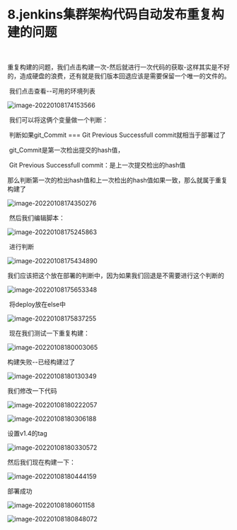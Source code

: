 # 8.jenkins集群架构代码自动发布重复构建的问题

​	

​	重复构建的问题，我们点击构建一次-然后就进行一次代码的获取-这样其实是不好的，造成硬盘的浪费，还有就是我们版本回退应该是需要保留一个唯一的文件的。





​	我们点击查看--可用的环境列表

![image-20220108174153566](../../.vuepress/public/images/image-20220108174153566.png)





​	我们可以将这俩个变量做一个判断：

​		判断如果git_Commit === Git Previous Successfull commit就相当于部署过了

​		git_Commit是第一次检出提交的hash值，

​		Git Previous Successfull commit：是上一次提交检出的hash值

​		那么判断第一次的检出hash值和上一次检出的hash值如果一致，那么就属于重复构建了

![image-20220108174350276](../../.vuepress/public/images/image-20220108174350276.png)





​	然后我们编辑脚本：

![image-20220108175245863](../../.vuepress/public/images/image-20220108175245863.png)

​	进行判断

![image-20220108175434890](../../.vuepress/public/images/image-20220108175434890.png)



​	我们应该把这个放在部署的判断中，因为如果我们回退是不需要进行这个判断的

![image-20220108175653348](../../.vuepress/public/images/image-20220108175653348.png)

​	将deploy放在else中

![image-20220108175837255](../../.vuepress/public/images/image-20220108175837255.png)



​	现在我们测试一下重复构建：

![image-20220108180003065](../../.vuepress/public/images/image-20220108180003065.png)



构建失败--已经构建过了

![image-20220108180130349](../../.vuepress/public/images/image-20220108180130349.png)



我们修改一下代码

![image-20220108180222057](../../.vuepress/public/images/image-20220108180222057.png)



![image-20220108180306188](../../.vuepress/public/images/image-20220108180306188.png)



设置v1.4的tag

![image-20220108180330572](../../.vuepress/public/images/image-20220108180330572.png)



然后我们现在构建一下：

![image-20220108180444159](../../.vuepress/public/images/image-20220108180444159.png)



部署成功

![image-20220108180601158](../../.vuepress/public/images/image-20220108180601158.png)



![image-20220108180848072](../../.vuepress/public/images/image-20220108180848072.png)































































